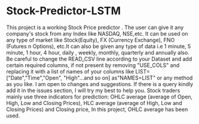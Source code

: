 # Stock-Predictor-LSTM
This project is a working Stock Price predictor . The user can give it any company's stock from any Index like NASDAQ, NSE,etc. It can be used on any type of market like Stock(Equity), FX (Currency Exchange), FNO (Futures n Options), etc.It can also be given any type of data i.e 1 minute, 5 minute, 1 hour, 4 hour, daily , weekly, monthly, quarterly and annually also. 
Be careful to change the READ_CSV line according to your Dataset and add certain required columns, if not present by removing "USE_COLS" and replacing it with a list of names of your columns like LIST=["Date","Time","Open", "High"...and so on] as"NAMES=LIST" or any method as you like. I am open to changes and suggestions. If there is a query kindly add it in the issues section, I will try my best to help you. 
Stock traders mainly use three indicators for prediction: OHLC average (average of Open, High, Low and Closing Prices), HLC average (average of High, Low and Closing Prices) and Closing price, In this project, OHLC average has been used.
